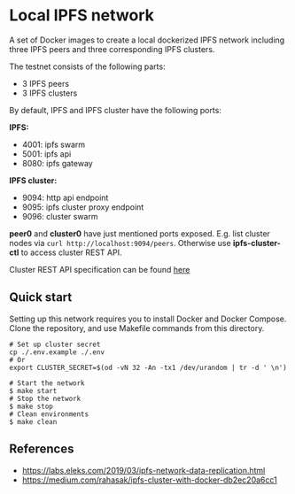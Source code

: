 # Local IPFS network

A set of Docker images to create a local dockerized IPFS network including three IPFS peers and three corresponding IPFS clusters.

The testnet consists of the following parts:

- 3 IPFS peers
- 3 IPFS clusters

By default, IPFS and IPFS cluster have the following ports:

**IPFS:**

- 4001: ipfs swarm
- 5001: ipfs api
- 8080: ipfs gateway

**IPFS cluster:**

- 9094: http api endpoint
- 9095: ipfs cluster proxy endpoint
- 9096: cluster swarm

**peer0** and **cluster0** have just mentioned ports exposed. E.g. list cluster nodes via `curl http://localhost:9094/peers`. Otherwise use **ipfs-cluster-ctl** to access cluster REST API.

Cluster REST API specification can be found [here](https://cluster.ipfs.io/documentation/reference/api/)

## Quick start

Setting up this network requires you to install Docker and Docker Compose. Clone the repository, and use Makefile commands from this directory.

```
# Set up cluster secret
cp ./.env.example ./.env
# Or
export CLUSTER_SECRET=$(od -vN 32 -An -tx1 /dev/urandom | tr -d ' \n')

# Start the network
$ make start
# Stop the network
$ make stop
# Clean environments
$ make clean
```

## References

- https://labs.eleks.com/2019/03/ipfs-network-data-replication.html
- https://medium.com/rahasak/ipfs-cluster-with-docker-db2ec20a6cc1
